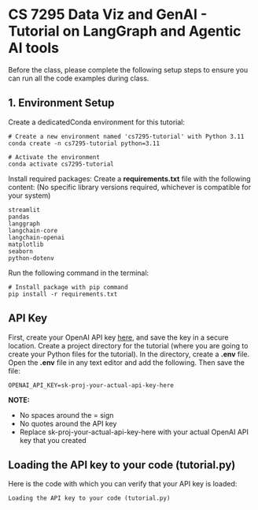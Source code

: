 # CS 7295 Data Viz and GenAI - Tutorial on LangGraph and Agentic AI tools 
Before the class, please complete the following setup steps to ensure you can run all the code examples during class.

## 1. Environment Setup
Create a dedicatedConda environment for this tutorial:
```
# Create a new environment named 'cs7295-tutorial' with Python 3.11
conda create -n cs7295-tutorial python=3.11

# Activate the environment
conda activate cs7295-tutorial
```

Install required packages:
Create a **requirements.txt** file with the following content:
(No specific library versions required, whichever is compatible for your system)
```
streamlit
pandas
langgraph
langchain-core
langchain-openai
matplotlib
seaborn
python-dotenv
```

Run the following command in the terminal:
```
# Install package with pip command
pip install -r requirements.txt
```

## API Key
First, create your OpenAI API key [here](https://platform.openai.com/api-keys), and save the key in a secure location. 
Create a project directory for the tutorial (where you are going to create your Python files for the tutorial). In the directory, create a **.env** file. 
Open the **.env** file in any text editor and add the following. Then save the file: 
```
OPENAI_API_KEY=sk-proj-your-actual-api-key-here
```

**NOTE:**
- No spaces around the = sign
- No quotes around the API key
- Replace sk-proj-your-actual-api-key-here with your actual OpenAI API key that you created

## Loading the API key to your code (tutorial.py)
Here is the code with which you can verify that your API key is loaded:
```
Loading the API key to your code (tutorial.py)
```
